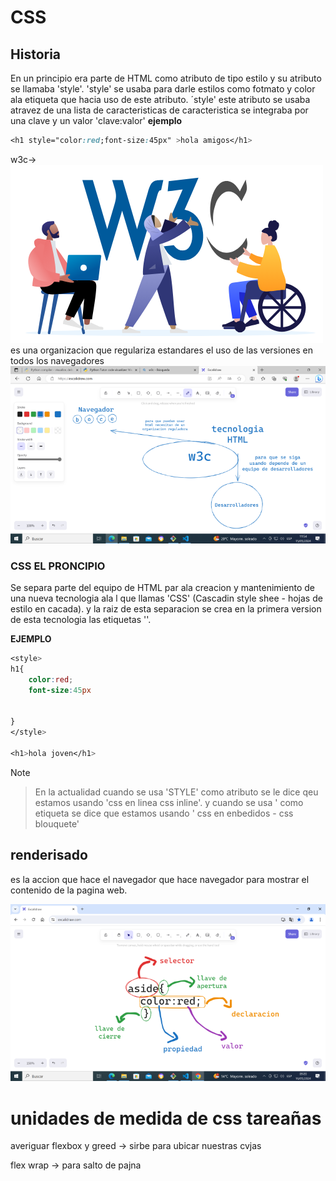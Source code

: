 # CSS
## Historia
En un principio era parte de HTML como atributo de tipo estilo y su atributo se llamaba 'style'.
'style' se usaba para darle estilos como fotmato y color ala etiqueta que hacia uso de este atributo.
´style' este atributo se usaba atravez de una lista de caracteristicas de caracteristica se integraba por una clave y un valor 'clave:valor'
**ejemplo**
```css
<h1 style="color:red;font-size:45px" >hola amigos</h1>

```


w3c→ ![alt text](image.png) es una organizacion   que regulariza estandares  el uso de las versiones en todos los navegadores ![alt text](image-1.png)

### CSS EL PRONCIPIO

Se separa parte del equipo de HTML par ala creacion y mantenimiento de una nueva tecnologia ala l que llamas 'CSS' (Cascadin style shee -  hojas de estilo en cacada).
y la raiz de esta separacion se crea en la primera version de esta tecnologia las etiquetas '<style></style>'.

**EJEMPLO**
```css
<style> 
h1{
    color:red;
    font-size:45px


}
</style>

<h1>hola joven</h1>
```
>[!NOTE]

> En la actualidad cuando se usa 'STYLE' como atributo se le dice qeu estamos usando 'css en linea css inline'. y cuando se usa '<style></style> como etiqueta se dice que estamos usando ' css en enbedidos - css blouquete'





## renderisado  
 es  la accion  que hace el navegador que hace navegador para mostrar el contenido de la pagina web.





![alt text](image-2.png)










# unidades de medida de css tareañas 

averiguar flexbox y greed   → sirbe para ubicar nuestras cvjas

flex wrap → para salto de pajna